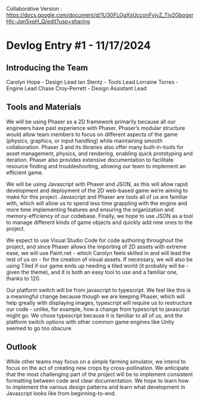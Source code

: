 Collaborative Version : 
https://docs.google.com/document/d/1U30FLGgXsUcconFvlvZ_Tiv2GbogxrHIc-Jqn5xpH_Q/edit?usp=sharing

# Devlog Entry #1 - 11/17/2024

## Introducing the Team
Carolyn Hope - Design Lead
Ian Stentz - Tools Lead
Lorraine Torres - Engine Lead
Chase Croy-Perrett - Design Assistant Lead

## Tools and Materials
We will be using Phaser as a 2D framework primarily because all our engineers have past experience with Phaser. Phaser’s modular structure would allow team members to focus on different aspects of the game (physics, graphics, or input handling) while maintaining smooth collaboration. Phaser 3 and its libraries also offer many built-in-tools for asset management, physics, and rendering, enabling quick prototyping and iteration. Phaser also provides extensive documentation to facilitate resource finding and troubleshooting, allowing our team to implement an efficient game.


We will be using Javascript with Phaser and JSON, as this will allow rapid development and deployment of the 2D web-based game we’re aiming to make for this project. Javascript and Phaser are tools all of us are familiar with, which will allow us to spend less time grappling with the engine and more time implementing features and ensuring the organization and memory-efficiency of our codebase. Finally, we hope to use JSON as a tool to manage different kinds of game objects and quickly add new ones to the project.  


We expect to use Visual Studio Code for code authoring throughout the project, and since Phaser allows the importing of 2D assets with extreme ease, we will use Paint.net - which Carolyn feels skilled in and will lead the rest of us on - for the creation of visual assets. If necessary, we will also be using Tiled if our game ends up needing a tiled world (it probably will be - given the theme), and it is both an easy tool to use and a familiar one, thanks to 120.


Our platform switch will be from javascript to typescript. We feel like this is a meaningful change because though we are keeping Phaser, which will help greatly with displaying images, typescript will require us to restructure our code - unlike, for example, how a change from typescript to javascript might go. We chose typescript because it is familiar to all of us, and the platform switch options with other common game engines like Unity seemed to go too obscure.

## Outlook
While other teams may focus on a simple farming simulator, we intend to focus on the act of creating new crops by cross-pollination. We anticipate that the most challenging part of the project will be to implement consistent formatting between code and clear documentation. We hope to learn how to implement the various design patterns and learn what development in Javascript looks like from beginning-to-end.


